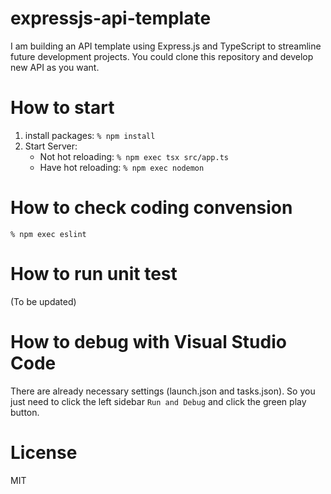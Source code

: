# expressjs-api-template
I am building an API template using Express.js and TypeScript to streamline future development projects.
You could clone this repository and develop new API as you want.

# How to start

1. install packages: `% npm install`
2. Start Server:
   - Not hot reloading: `% npm exec tsx src/app.ts`
   - Have hot reloading: `% npm exec nodemon`

# How to check coding convension

`% npm exec eslint`

# How to run unit test

(To be updated)

# How to debug with Visual Studio Code

There are already necessary settings (launch.json and tasks.json).
So you just need to click the left sidebar `Run and Debug` and click the green play button.

# License
MIT